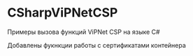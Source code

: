 CSharpViPNetCSP
===============

Примеры вызова функций ViPNet CSP на языке C#

Добавлены фукнкции работы с сертификатами контейнера
